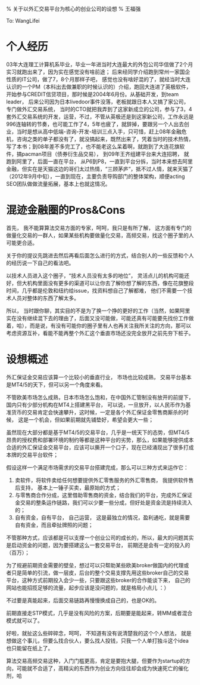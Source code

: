 % 关于以外汇交易平台为核心的创业公司的设想
% 王福强

To: WangLifei

# 个人经历
03年大连理工计算机系毕业，毕业一年进当时大连最大的外包公司华信做了2个月实习就跑出来了，因为实在感觉没有啥前途； 后来经同学介绍跑到常州一家国企性质的IT公司，做了7，8个月那样子吧， 感觉也没有啥好混的了，就经当时大连认识的一个PM（本科出去做兼职的时候认识的）介绍，跑回大连进了英极软件，开始参与CREDIT信贷项目，那时候是2004年6月份。从基础开发，到team leader， 后来公司因为日本livedoor事件没落，老板就跟日本人又搞了家公司，专门做外汇交易系统， 当时的CTO就把我弄到了这家新成立的公司，参与了3，4套外汇交易系统的开发，运营，不过，不管从英极还是到这家新公司，工作永远是996连轴转的节奏，也可能工作了4，5年也疲了，就辞掉，要跟另一个人出去创业，当时是想从高中低端-咨询-开发-培训三点入手，只可惜，赶上08年金融危机，咨询之类的单子都没有了，就没搞起来，既然出来了，凭着当时的技术热情，写了本书；到08年差不多完工了，也不能老这么呆着啊，就跑到了大连花旗软件，搞pacman项目（债券衍生品交易）， 到09年王齐组建平台来大连招聘， 就跑到阿里了，后面一直在平台， 从P6到P8，一直到平台分拆，当时本来想去阿里金融，但实在是天猫这边的哥们太过热情，“三顾茅庐“，抵不过人情，就来天猫了（2012年9月中旬），一直到现在，主要负责导购部门的整体架构，顺便acting SEO团队做做流量拓展，基本上也就这情况。

# 混迹金融圈的Pros&Cons
首先， 我不能算算法交易方面的专家，呵呵，我只是有所了解， 这方面有专门的做量化交易的一群人，如果某些机构要做量化交易，高频交易，找这个圈子里的人可能更合适。

关于你的提议先跳进去然后再看后面怎么进行的方式，结合别人的一些反馈和个人的经历说一下自己的看法吧。

以技术人员进入这个圈子，“技术人员没有太多的地位”， 灵活点儿的机构可能还好，但大机构里面没有更多的渠道可以让你去了解你想了解的东西，像在花旗整段时间，几乎都是伦敦和纽约给issue，找资料想自己了解都难， 他们不需要一个技术人员对整体的东西了解太多。

所以， 当时跟你聊，其实目的不是为了换一个挣的更好的工作（当然，如果阿里实在没有继续混下去的理由了，后面又没可能做，可能还真有可能要先找份工作做着，哈），而是说，有没有可能你的圈子里有人也再关注我所关注的方向，那可以考虑资源互补，看能不能再整个外汇这个垂直市场还没完全放开之前先夯下桩子。


# 设想概述

外汇保证金交易应该算一个比较小的垂直行业， 市场也比较成熟， 交易平台基本是MT4/5的天下，但可以另一个角度来看。

不管欧美市场怎么成熟，日本市场怎么饱和，在中国外汇管制没有放开的前提下， 国内只有少部分机构在MT4上搭建黑平台， 可以说，一旦放开，以人民币作为基准货币的交易肯定会快速攀升，这时候，一定是各个外汇保证金零售商厮杀的时候， 这是一个机会，但如果前期就先铺垫好，希望会更大一些；

虽然现在大部分都是基于MT4/5的交易平台，几乎是一统天下的态势，但MT4/5昂贵的授权费和部署环境的制约等都是这种平台的劣势，那么，如果能够提供成本合适的外汇保证金交易平台，应该可以撕开一个口子，现在已经涌现出了很多打成本牌的交易平台软件；

假设这样一个满足市场需求的交易平台搭建完成，那么可以三种方式来运作它：

1. 卖软件，将软件卖给任何想要提供外汇零售服务的外汇零售商， 我提供软件售后支持， 基本上一锤子买卖，最原始的方式；
2. 与零售商合作分成，这里借助零售商的资金，结合我们的平台，完成外汇保证金交易的整条运作链路，我们可以少要一些分成，但好处是资金流是持续流入的；
3. 自有资金，自有平台， 自己运营， 这是最独立的情况，盈利通吃，就是需要自有资金，而且牵扯牌照的问题；

不管那种方式，应该都是可以支撑一个创业公司的成长的，所以，最大的问题其实是启动资金的问题，因为要搭建这么一套交易平台， 前期还是会有一定的投入的（百万）；

为了规避前期资金需要的壁垒，想过可以只帮助某些欧美broker做国内的代理或者只是简单的引流，做一层皮，后台的整个交易支撑先用这些broker自己的交易平台，这种方式前期投入会少一些，只要跟这些broker的合作能谈下来， 自己的网站也能招揽足够的流量，起步应该是没问题的，就是格局小点儿 ：）

不过要是真能起来，后面交易链路再慢慢换成自己的，也是OK的。

前期直接走STP模式，几乎是没有风险的方案，后期要是能起来，转MM或者混合模式就可以了。

好啦，就扯这么些碎碎念，呵呵， 不知道有没有说清楚我的这个个人想法， 就是想做这个事儿，但要么找合伙人，要么找人投钱，只我一个人单打独斗这个idea也只能留在纸上了。

算法交易高频交易这种，入门门槛更高，肯定是要抱大腿，但要作为startup的方向，可能就不合适了，高精尖的东西作为创业方向往往却会成为快速死亡的催化剂，哈





